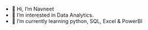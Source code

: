 - 👋 Hi, I’m Navneet
- 👀 I’m interested in Data Analytics.
- 🌱 I’m currently learning python, SQL, Excel & PowerBI
<!---
Navii2105/Navii2105 is a ✨ special ✨ repository because its `README.md` (this file) appears on your GitHub profile.
You can click the Preview link to take a look at your changes.
--->
